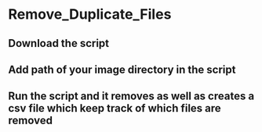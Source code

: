 # Remove_Duplicate_Files
## Download the script 
## Add path of your image directory in the script
## Run the script and it removes as well as creates a csv file which keep track of which files are removed
